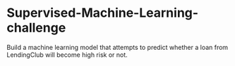 # Supervised-Machine-Learning-challenge
Build a machine learning model that attempts to predict whether a loan from LendingClub will become high risk or not.
